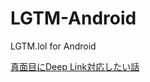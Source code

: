 # LGTM-Android
LGTM.lol for Android

[真面目にDeep Link対応したい話](https://qiita.com/dongri/items/a4430c20c2ea3b01a566)
